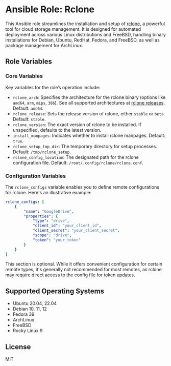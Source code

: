 # Ansible Role: Rclone

This Ansible role streamlines the installation and setup of [rclone](https://rclone.org), a powerful tool for cloud storage management. It is designed for automated deployment across various Linux distributions and FreeBSD, handling binary installations for Debian, Ubuntu, RedHat, Fedora, and FreeBSD, as well as package management for ArchLinux.

## Role Variables

### Core Variables
Key variables for the role’s operation include:

- `rclone_arch`: Specifies the architecture for the rclone binary (options like `amd64`, `arm`, `mips`, `386`). See all supported architectures at [rclone releases](https://github.com/ncw/rclone/releases). Default: `amd64`.
- `rclone_release`: Sets the release version of rclone, either `stable` or `beta`. Default: `stable`.
- `rclone_version`: The exact version of rclone to be installed. If unspecified, defaults to the latest version.
- `install_manpages`: Indicates whether to install rclone manpages. Default: `true`.
- `rclone_setup_tmp_dir`: The temporary directory for setup processes. Default: `/tmp/rclone_setup`.
- `rclone_config_location`: The designated path for the rclone configuration file. Default: `/root/.config/rclone/rclone.conf`.

### Configuration Variables
The `rclone_configs` variable enables you to define remote configurations for rclone. Here's an illustrative example:

```yaml
rclone_configs: [
    {
        "name": "GoogleDrive",
        "properties": {
            "type": "drive",
            "client_id": "your_client_id",
            "client_secret": "your_client_secret",
            "scope": "drive",
            "token": "your_token"
        }
    }
]
```

This section is optional. While it offers convenient configuration for certain remote types, it's generally not recommended for most remotes, as rclone may require direct access to the config file for token updates.

## Supported Operating Systems

- Ubuntu 20.04, 22.04
- Debian 10, 11, 12
- Fedora 39
- ArchLinux
- FreeBSD
- Rocky Linux 9

## License

MIT